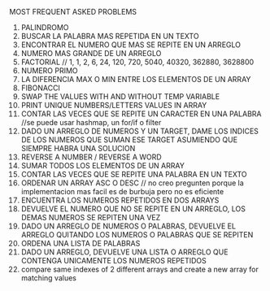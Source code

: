 MOST FREQUENT ASKED PROBLEMS
1. PALINDROMO
2. BUSCAR LA PALABRA MAS REPETIDA EN UN TEXTO
3. ENCONTRAR EL NUMERO QUE MAS SE REPITE EN UN ARREGLO
4. NUMERO MAS GRANDE DE UN ARREGLO
5. FACTORIAL // 1, 1, 2, 6, 24, 120, 720, 5040, 40320, 362880, 3628800
6. NUMERO PRIMO
7. LA DIFERENCIA MAX O MIN ENTRE LOS ELEMENTOS DE UN ARRAY
8. FIBONACCI 
9. SWAP THE VALUES WITH AND WITHOUT TEMP VARIABLE
10. PRINT UNIQUE NUMBERS/LETTERS VALUES IN ARRAY
11. CONTAR LAS VECES QUE SE REPITE UN CARACTER EN UNA PALABRA //se puede usar hashmap, un for/if o filter
12. DADO UN ARREGLO DE NUMEROS Y UN TARGET, DAME LOS INDICES DE LOS NUMEROS QUE SUMAN ESE TARGET ASUMIENDO QUE SIEMPRE HABRA UNA SOLUCION
13. REVERSE A NUMBER / REVERSE A WORD
14. SUMAR TODOS LOS ELEMENTOS DE  UN ARRAY
15. CONTAR LAS VECES QUE SE REPITE UNA PALABRA EN UN TEXTO 
16. ORDENAR UN ARRAY ASC O DESC // no creo pregunten porque la implementacion mas facil es de burbuja pero no es eficiente
17. ENCUENTRA LOS NUMEROS REPETIDOS EN DOS ARRAYS
18. DEVUELVE EL NUMERO QUE NO SE REPITE EN UN ARREGLO, LOS DEMAS NUMEROS SE REPITEN UNA VEZ
19. DADO UN ARREGLO DE NUMEROS O PALABRAS, DEVUELVE EL ARREGLO QUITANDO LOS NUMEROS O PALABRAS QUE SE REPITEN
20. ORDENA UNA LISTA DE PALABRAS
21. DADO UN ARREGLO, DEVUELVE UNA LISTA O ARREGLO QUE CONTENGA UNICAMENTE LOS NUMEROS REPETIDOS
22. compare same indexes of 2 different arrays and create a new array for matching values